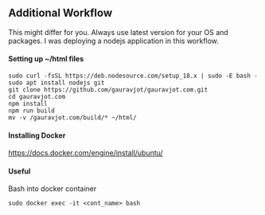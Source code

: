 ## Additional Workflow

This might differ for you. Always use latest version for your OS and packages. I was deploying a nodejs application in this workflow.

#### Setting up ~/html files

    sudo curl -fsSL https://deb.nodesource.com/setup_18.x | sudo -E bash -
    sudo apt install nodejs git
    git clone https://github.com/gauravjot/gauravjot.com.git
    cd gauravjot.com
    npm install
    npm run build
    mv -v /gauravjot.com/build/* ~/html/

#### Installing Docker

https://docs.docker.com/engine/install/ubuntu/

#### Useful

Bash into docker container

    sudo docker exec -it <cont_name> bash
